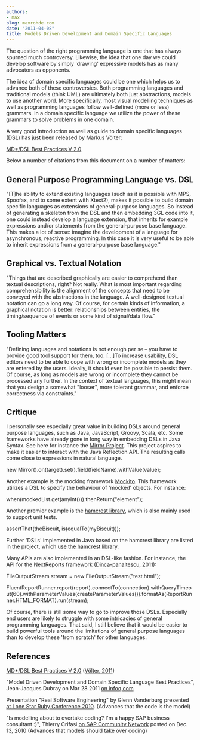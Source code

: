 ```yaml
---
authors:
- max
blog: maxrohde.com
date: "2011-04-08"
title: Models Driven Development and Domain Specific Languages
---
```


The question of the right programming language is one that has always spurned much controversy. Likewise, the idea that one day we could develop software by simply 'drawing' expressive models has as many advocators as opponents.

The idea of domain specific languages could be one which helps us to advance both of these controversies. Both programming languages and traditional models (think UML) are ultimately both just abstractions, models to use another word. More specifically, most visual modelling techniques as well as programming languages follow well-defined (more or less) grammars. In a domain specific language we utilize the power of these grammars to solve problems in one domain.

A very good introduction as well as guide to domain specific languages (DSL) has just been released by Markus Völter:

[MD\*/DSL Best Practices V 2.0](http://voelter.de/data/pub/DSLBestPractices-2011Update.pdf)

Below a number of citations from this document on a number of matters:

## General Purpose Programming Language vs. DSL

"\[T\]he ability to extend existing languages (such as it is possible with MPS, Spoofax, and to some extent with Xtext2), makes it possible to build domain specific languages as extensions of general-purpose languages. So instead of generating a skeleton from the DSL and then embedding 3GL code into it, one could instead develop a language extension, that inherits for example expressions and/or statements from the general-purpose base language. This makes a lot of sense: imagine the development of a language for asynchronous, reactive programming. In this case it is very useful to be able to inherit expressions from a general-purpose base language."

## Graphical vs. Textual Notation

"Things that are described graphically are easier to comprehend than textual descriptions, right? Not really. What is most important regarding comprehensibility is the alignment of the concepts that need to be conveyed with the abstractions in the language. A well-designed textual notation can go a long way. Of course, for certain kinds of information, a graphical notation is better: relationships between entities, the timing/sequence of events or some kind of signal/data flow."

## Tooling Matters

"Defining languages and notations is not enough per se – you have to provide good tool support for them, too. \[…\]To increase usability, DSL editors need to be able to cope with wrong or incomplete models as they are entered by the users. Ideally, it should even be possible to persist them. Of course, as long as models are wrong or incomplete they cannot be processed any further. In the context of textual languages, this might mean that you design a somewhat "looser", more tolerant grammar, and enforce correctness via constraints."

## Critique

I personally see especially great value in building DSLs around general purpose languages, such as Java, JavaScript, Groovy, Scala, etc. Some frameworks have already gone in long way in embedding DSLs in Java Syntax. See here for instance the [Mirror Project](http://projetos.vidageek.net/mirror/mirror/). This project aspires to make it easier to interact with the Java Reflection API. The resulting calls come close to expressions in natural language.

new Mirror().on(target).set().field(fieldName).withValue(value);

Another example is the mocking framework [Mockito](http://mockito.org/). This framework utilizes a DSL to specify the behaviour of 'mocked' objects. For instance:

when(mockedList.get(anyInt())).thenReturn("element");

Another premier example is the [hamcrest library](http://code.google.com/p/hamcrest), which is also mainly used to support unit tests.

assertThat(theBiscuit, is(equalTo(myBiscuit)));

Further 'DSLs' implemented in Java based on the hamcrest library are listed in the project, which [use the hamcrest library](http://code.google.com/p/hamcrest/wiki/UsesOfHamcrest).

Many APIs are also implemented in an DSL-like fashion. For instance, the API for the NextReports framework ([Dinca-panaitescu, 2011](http://www.citeulike.org/user/mxro/article/9165944)):

FileOutputStream stream = new FileOutputStream("test.html");

FluentReportRunner.report(report).connectTo(connection).withQueryTimeout(60).withParameterValues(createParameterValues()).formatAs(ReportRunner.HTML_FORMAT).run(stream);

Of course, there is still some way to go to improve those DSLs. Especially end users are likely to struggle with some intricacies of general programming languages. That said, I still believe that it would be easier to build powerful tools around the limitations of general purpose languages than to develop these 'from scratch' for other languages.

## References

[MD\*/DSL Best Practices V 2.0](http://voelter.de/data/pub/DSLBestPractices-2011Update.pdf) ([Völter, 2011](http://www.citeulike.org/user/mxro/article/9118240))

"Model Driven Development and Domain Specific Language Best Practices", Jean-Jacques Dubray on Mar 28 2011 [on infoq.com](http://www.infoq.com/news/2011/03/mdd-dsl-best-practices)

Presentation "Real Software Engineering" by Glenn Vanderburg presented [at Lone Star Ruby Conference 2010](http://confreaks.net/videos/282-lsrc2010-real-software-engineering). (Advances that the code is the model)

"Is modelling about to overtake coding? I'm a happy SAP business consultant :)", Thierry Crifasi [on SAP Community Network](http://www.sdn.sap.com/irj/scn/weblogs?blog=/pub/wlg/22606) posted on Dec. 13, 2010 (Advances that models should take over coding)